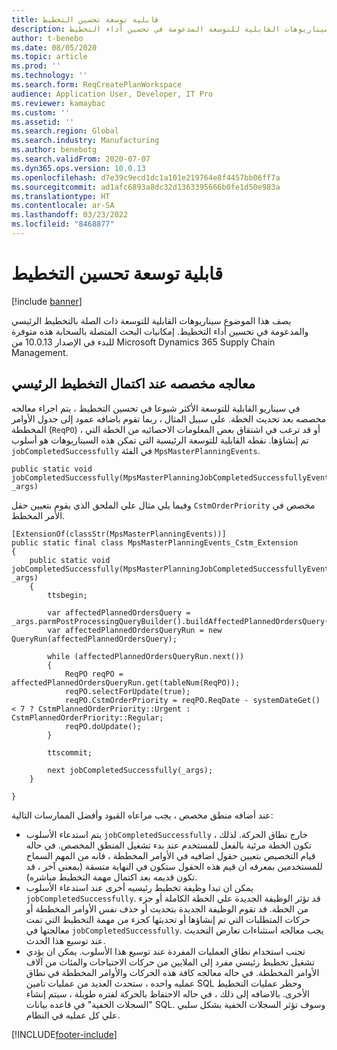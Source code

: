 ```yaml
---
title: قابلية توسعة تحسين التخطيط‬
description: يصف هذا الموضوع سيناريوهات القابلية للتوسعة المدعومة في تحسين أداء التخطيط.
author: t-benebo
ms.date: 08/05/2020
ms.topic: article
ms.prod: ''
ms.technology: ''
ms.search.form: ReqCreatePlanWorkspace
audience: Application User, Developer, IT Pro
ms.reviewer: kamaybac
ms.custom: ''
ms.assetid: ''
ms.search.region: Global
ms.search.industry: Manufacturing
ms.author: benebotg
ms.search.validFrom: 2020-07-07
ms.dyn365.ops.version: 10.0.13
ms.openlocfilehash: d7e39c9ecd1dc1a101e219764e8f4457bb06ff7a
ms.sourcegitcommit: ad1afc6893a8dc32d1363395666b0fe1d50e983a
ms.translationtype: HT
ms.contentlocale: ar-SA
ms.lasthandoff: 03/23/2022
ms.locfileid: "8468877"
---
```

# <a name="planning-optimization-extensibility"></a>قابلية توسعة تحسين التخطيط‬

[!include [banner](../../includes/banner.md)]

يصف هذا الموضوع سيناريوهات القابلية للتوسعة ذات الصلة بالتخطيط الرئيسي والمدعومة في تحسين أداء التخطيط. إمكانيات البحث المتصلة بالسحابة هذه متوفرة للبدء في الإصدار 10.0.13 من Microsoft Dynamics 365 Supply Chain Management.

## <a name="custom-processing-when-master-planning-is-completed"></a>معالجه مخصصه عند اكتمال التخطيط الرئيسي

في سيناريو القابلية للتوسعة الأكثر شيوعا في تحسين التخطيط ، يتم اجراء معالجه مخصصه بعد تحديث الخطة. علي سبيل المثال ، ربما تقوم باضافه عمود إلى جدول الأوامر المخططة (`ReqPO`) ، أو قد ترغب في اشتقاق بعض المعلومات الاحصائيه من الخطة التي تم إنشاؤها. نقطه القابلية للتوسعة الرئيسية التي تمكن هذه السيناريوهات هو أسلوب `jobCompletedSuccessfully` في الفئة `MpsMasterPlanningEvents`.

```X++
public static void jobCompletedSuccessfully(MpsMasterPlanningJobCompletedSuccessfullyEventArgs _args)
```

وفيما يلي مثال علي الملحق الذي يقوم بتعيين حقل `CstmOrderPriority` مخصص في الأمر المخطط.

```X++
[ExtensionOf(classStr(MpsMasterPlanningEvents))]
public static final class MpsMasterPlanningEvents_Cstm_Extension
{
    public static void jobCompletedSuccessfully(MpsMasterPlanningJobCompletedSuccessfullyEventArgs _args)
    {
        ttsbegin;

        var affectedPlannedOrdersQuery = _args.parmPostProcessingQueryBuilder().buildAffectedPlannedOrdersQuery();
        var affectedPlannedOrdersQueryRun = new QueryRun(affectedPlannedOrdersQuery);

        while (affectedPlannedOrdersQueryRun.next())
        {
            ReqPO reqPO = affectedPlannedOrdersQueryRun.get(tableNum(ReqPO));
            reqPO.selectForUpdate(true);
            reqPO.CstmOrderPriority = reqPO.ReqDate - systemDateGet() < 7 ? CstmPlannedOrderPriority::Urgent : CstmPlannedOrderPriority::Regular;
            reqPO.doUpdate();
        }

        ttscommit;

        next jobCompletedSuccessfully(_args);
    }

}
```

عند أضافه منطق مخصص ، يجب مراعاه القيود وأفضل الممارسات التالية:

- يتم استدعاء الأسلوب `jobCompletedSuccessfully` خارج نطاق الحركة. لذلك ، تكون الخطة مرئية بالفعل للمستخدم عند بدء تشغيل المنطق المخصص. في حاله قيام التخصيص بتعيين حقول اضافيه في الأوامر المخططة ، فانه من المهم السماح للمستخدمين بمعرفه ان قيم هذه الحقول ستكون في النهاية متسقة (بمعني آخر ، قد تكون قديمه بعد اكتمال مهمة التخطيط مباشره).
- يمكن ان تبدا وظيفة تخطيط رئيسيه أخرى عند استدعاء الأسلوب `jobCompletedSuccessfully`. قد تؤثر الوظيفة الجديدة علي الخطة الكاملة أو جزء من الخطة. قد تقوم الوظيفة الجديدة بتحديث أو حذف نفس الأوامر المخططة أو حركات المتطلبات التي تم إنشاؤها أو تحديثها كجزء من مهمة التخطيط التي تمت معالجتها في `jobCompletedSuccessfully`. يجب معالجه استثناءات تعارض التحديث عند توسيع هذا الحدث.
- تجنب استخدام نطاق العمليات المفردة عند توسيع هذا الأسلوب. يمكن ان يؤدي تشغيل تخطيط رئيسي مفرد إلى الملايين من حركات الاحتياجات والمئات من آلاف الأوامر المخططة. في حاله معالجه كافة هذه الحركات والأوامر المخططة في نطاق عمليه واحده ، ستحدث العديد من عمليات تامين SQL وحظر عمليات التخطيط الأخرى. بالاضافه إلى ذلك ، في حاله الاحتفاظ بالحركة لفتره طويلة ، سيتم إنشاء "السجلات الخفية" في قاعده بيانات SQL. وسوف تؤثر السجلات الخفية بشكل سلبي علي كل عمليه في النظام.


[!INCLUDE[footer-include](../../../includes/footer-banner.md)]